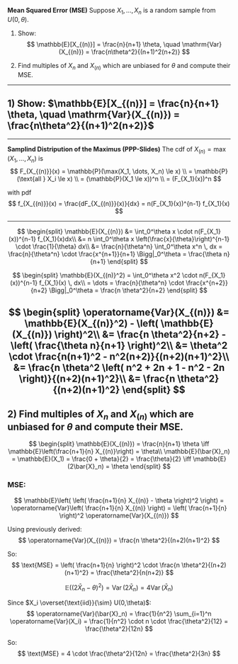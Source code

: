 **Mean Squared Error (MSE)**
Suppose $X_1, \ldots, X_n$ is a random sample from $U(0, \theta)$.
1. Show:
$$
\mathbb{E}[X_{(n)}] = \frac{n}{n+1} \theta, \quad \mathrm{Var}(X_{(n)}) = \frac{n\theta^2}{(n+1)^2(n+2)}
$$

2. Find multiples of $X_n$ and $X_{(n)}$ which are unbiased for $\theta$ and compute their MSE.

---
## 1) Show: $\mathbb{E}[X_{(n)}] = \frac{n}{n+1} \theta, \quad \mathrm{Var}(X_{(n)}) = \frac{n\theta^2}{(n+1)^2(n+2)}$

---
**Samplind Distripution of the Maximus (PPP-Slides)**
The cdf of $X_{(n)} = \max(X_1, \dots, X_n)$ is
$$
F_{X_{(n)}}(x) = \mathbb{P}(\max(X_1, \dots, X_n) \le x) \\
= \mathbb{P}(\text{all } X_i \le x) \\
= (\mathbb{P}(X_1 \le x))^n \\
= (F_{X_1}(x))^n
$$

with pdf
$$
f_{X_{(n)}}(x) = \frac{dF_{X_{(n)}}(x)}{dx} = n(F_{X_1}(x))^{n-1} f_{X_1}(x)
$$

---
$$
\begin{split}
\mathbb{E}(X_{(n)}) &= \int_0^\theta x \cdot n(F_{X_1}(x))^{n-1} f_{X_1}(x)dx\\
&= n \int_0^\theta x \left(\frac{x}{\theta}\right)^{n-1} \cdot \frac{1}{\theta} dx\\
&= \frac{n}{\theta^n} \int_0^\theta x^n \, dx = \frac{n}{\theta^n} \cdot \frac{x^{n+1}}{n+1} \Bigg|_0^\theta = \frac{\theta n}{n+1}
\end{split}
$$

$$
\begin{split}
\mathbb{E}(X_{(n)}^2) = \int_0^\theta x^2 \cdot n(F_{X_1}(x))^{n-1} f_{X_1}(x) \, dx\\
= \dots = \frac{n}{\theta^n} \cdot \frac{x^{n+2}}{n+2} \Bigg|_0^\theta = \frac{n \theta^2}{n+2}
\end{split}
$$


$$
\begin{split}
\operatorname{Var}(X_{(n)}) &= \mathbb{E}(X_{(n)}^2) - \left( \mathbb{E}(X_{(n)}) \right)^2\\
&= \frac{n \theta^2}{n+2} - \left( \frac{\theta n}{n+1} \right)^2\\
&= \theta^2 \cdot \frac{n(n+1)^2 - n^2(n+2)}{(n+2)(n+1)^2}\\
&= \frac{n \theta^2 \left( n^2 + 2n + 1 - n^2 - 2n \right)}{(n+2)(n+1)^2}\\
&= \frac{n \theta^2}{(n+2)(n+1)^2}
\end{split} 
$$
---

## 2) Find multiples of $X_n$ and $X_{(n)}$ which are unbiased for $\theta$ and compute their MSE.

$$
\begin{split}
\mathbb{E}(X_{(n)}) = \frac{n}{n+1} \theta \iff \mathbb{E}\left(\frac{n+1}{n} X_{(n)}\right) = \theta\\
\mathbb{E}(\bar{X}_n) = \mathbb{E}(X_1) = \frac{0 + \theta}{2} = \frac{\theta}{2} \iff \mathbb{E}(2\bar{X}_n) = \theta
\end{split}
$$
### MSE:

$$
\mathbb{E}\left( \left( \frac{n+1}{n} X_{(n)} - \theta \right)^2 \right) = \operatorname{Var}\left( \frac{n+1}{n} X_{(n)} \right)
= \left( \frac{n+1}{n} \right)^2 \operatorname{Var}(X_{(n)})
$$

Using previously derived:
$$
\operatorname{Var}(X_{(n)}) = \frac{n \theta^2}{(n+2)(n+1)^2}
$$

So:
$$
\text{MSE} = \left( \frac{n+1}{n} \right)^2 \cdot \frac{n \theta^2}{(n+2)(n+1)^2} = \frac{\theta^2}{n(n+2)}
$$

$$
\mathbb{E}((2\bar{X}_n - \theta)^2) = \operatorname{Var}(2\bar{X}_n) = 4 \operatorname{Var}(\bar{X}_n)
$$

Since $X_i \overset{\text{iid}}{\sim} U(0,\theta)$:
$$
\operatorname{Var}(\bar{X}_n) = \frac{1}{n^2} \sum_{i=1}^n \operatorname{Var}(X_i) = \frac{1}{n^2} \cdot n \cdot \frac{\theta^2}{12} = \frac{\theta^2}{12n}
$$

So:
$$
\text{MSE} = 4 \cdot \frac{\theta^2}{12n} = \frac{\theta^2}{3n}
$$
